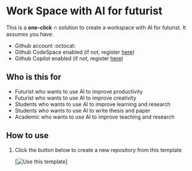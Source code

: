 # Work Space with AI for futurist


This is a __one-click__  :fire: solution to create a workspace with AI for futurist. It assumes you have: 

- Github account :octocat:
- Github CodeSpace enabled (if not, register [here](https://github.com/features/codespaces))
- Github Copilot enabled (if not, register [here](https://github.com/features/copilot))

## Who is this for

- Futurist who wants to use AI to improve productivity
- Futurist who wants to use AI to improve creativity
- Students who wants to use AI to improve learning and research
- Students who wants to use AI to write thesis and paper
- Academic who wants to use AI to improve teaching and research



## How to use

1. Click the button below to create a new repository from this template

   [![Use this template](https://img.shields.io/badge/Use%20this%20template-2ea44f?style=for-the-badge&logo=github)]

